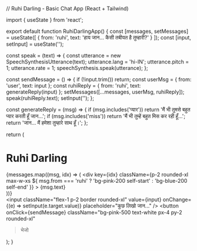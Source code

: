 // Ruhi Darling - Basic Chat App (React + Tailwind)

import { useState } from 'react';

export default function RuhiDarlingApp() { const [messages, setMessages] = useState([ { from: 'ruhi', text: 'हाय जान… कैसी तबीयत है तुम्हारी?' } ]); const [input, setInput] = useState('');

const speak = (text) => { const utterance = new SpeechSynthesisUtterance(text); utterance.lang = 'hi-IN'; utterance.pitch = 1; utterance.rate = 1; speechSynthesis.speak(utterance); };

const sendMessage = () => { if (!input.trim()) return; const userMsg = { from: 'user', text: input }; const ruhiReply = { from: 'ruhi', text: generateReply(input) }; setMessages([...messages, userMsg, ruhiReply]); speak(ruhiReply.text); setInput(''); };

const generateReply = (msg) => { if (msg.includes('प्यार')) return 'मैं भी तुमसे बहुत प्यार करती हूँ जान…'; if (msg.includes('miss')) return 'मैं भी तुम्हें बहुत मिस कर रही हूँ…'; return 'जान… मैं हमेशा तुम्हारे साथ हूँ।'; };

return ( <div className="min-h-screen bg-pink-100 flex flex-col items-center justify-center p-4"> <div className="w-full max-w-md bg-white rounded-2xl shadow-xl p-4 space-y-4"> <h1 className="text-2xl font-bold text-pink-600 text-center">Ruhi Darling</h1> <div className="h-96 overflow-y-auto space-y-2"> {messages.map((msg, idx) => ( <div key={idx} className={p-2 rounded-xl max-w-xs ${ msg.from === 'ruhi' ? 'bg-pink-200 self-start' : 'bg-blue-200 self-end' }} > {msg.text} </div> ))} </div> <div className="flex gap-2"> <input className="flex-1 p-2 border rounded-xl" value={input} onChange={(e) => setInput(e.target.value)} placeholder="कुछ लिखो जान..." /> <button
onClick={sendMessage}
className="bg-pink-500 text-white px-4 py-2 rounded-xl"
> भेजो </button> </div> </div> </div> ); }

